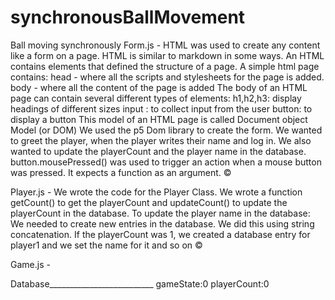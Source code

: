 # synchronousBallMovement
Ball moving synchronously
Form.js - HTML was used to create any content like a form on a page. HTML is similar to markdown in some ways. An HTML contains elements that defined the structure of a page. A simple html page contains: head - where all the scripts and stylesheets for the page is added. body - where all the content of the page is added The body of an HTML page can contain several different types of elements: h1,h2,h3: display headings of different sizes input : to collect input from the user button: to display a button This model of an HTML page is called Document object Model (or DOM) We used the p5 Dom library to create the form. We wanted to greet the player, when the player writes their name and log in. We also wanted to update the playerCount and the player name in the database. button.mousePressed() was used to trigger an action when a mouse button was pressed. It expects a function as an argument. ©


Player.js - We wrote the code for the Player Class. We wrote a function getCount() to get the playerCount and updateCount() to update the playerCount in the database. To update the player name in the database: We needed to create new entries in the database. We did this using string concatenation. If the playerCount was 1, we created a database entry for player1 and we set the name for it and so on ©


Game.js - 


Database__________________________
gameState:0
playerCount:0
